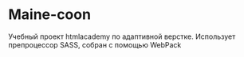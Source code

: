 # Maine-coon
Учебный проект htmlacademy по адаптивной верстке. Использует препроцессор SASS, собран с помощью WebPack
